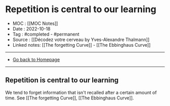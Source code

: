 # Repetition is central to our learning
- MOC : [[MOC Notes]]
- Date : 2022-10-18
- Tag : #completed - #permanent 
- Source : [[Décodez votre cerveau by Yves-Alexandre Thalmann]]
- Linked notes: [[The forgetting Curve]] - [[The Ebbinghaus Curve]]
-------------------
- [Go back to Homepage](https://misudashi.ga/)
-----

## Repetition is central to our learning

We tend to forget information that isn't recalled after a certain amount of time. See [[The forgetting Curve]], [[The Ebbinghaus Curve]].